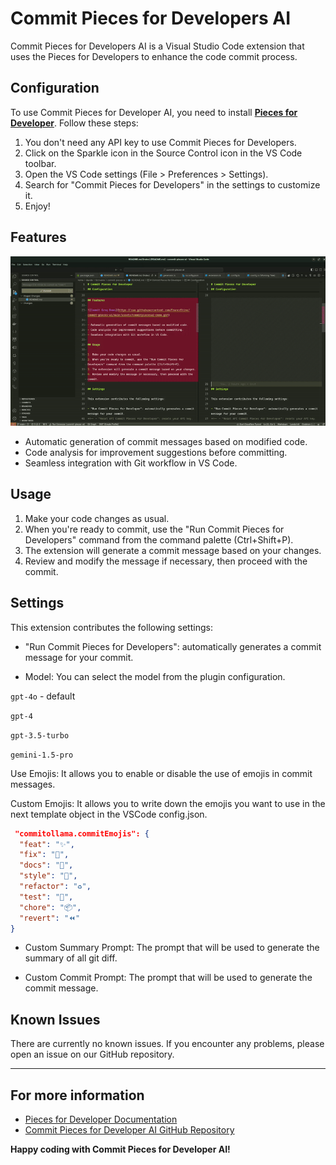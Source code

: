 # Commit Pieces for Developers AI

Commit Pieces for Developers AI is a Visual Studio Code extension that uses the Pieces for Developers to enhance the code commit process.

## Configuration

To use Commit Pieces for Developer AI, you need to install **[Pieces for Developer](https://pieces.app/)**. Follow these steps:

1. You don't need any API key to use Commit Pieces for Developers.
2. Click on the Sparkle icon in the Source Control icon in the VS Code toolbar.
3. Open the VS Code settings (File > Preferences > Settings).
4. Search for "Commit Pieces for Developers" in the settings to customize it.
5. Enjoy!

<!--
## Reset API Key

1. `CTRL+SHIFT+P` or `CMD+SHIFT+P`
2. Type "Reset Pieces for Developer API Key" -->

## Features

![Commit Groq Demo](https://raw.githubusercontent.com/FrancoStino/commit-pieces-ai/main/assets/commitpiecesai-demo.gif)

- Automatic generation of commit messages based on modified code.
- Code analysis for improvement suggestions before committing.
- Seamless integration with Git workflow in VS Code.

## Usage

1. Make your code changes as usual.
2. When you're ready to commit, use the "Run Commit Pieces for Developers" command from the command palette (Ctrl+Shift+P).
3. The extension will generate a commit message based on your changes.
4. Review and modify the message if necessary, then proceed with the commit.

## Settings

This extension contributes the following settings:

- "Run Commit Pieces for Developers": automatically generates a commit message for your commit.
<!-- - "Reset API Commit Pieces for Developers": resets your API key. -->

- Model: You can select the model from the plugin configuration.

`gpt-4o` - default

`gpt-4`

`gpt-3.5-turbo`

`gemini-1.5-pro`

Use Emojis: It allows you to enable or disable the use of emojis in commit messages.

Custom Emojis: It allows you to write down the emojis you want to use in the next template object in the VSCode config.json.

```json
 "commitollama.commitEmojis": {
  "feat": "✨",
  "fix": "🐛",
  "docs": "📝",
  "style": "💎",
  "refactor": "♻️",
  "test": "🧪",
  "chore": "📦",
  "revert": "⏪"
}
```

<!-- - Custom Endpoint: Ollama usually uses port 11434. It is the value that will be used if empty. -->

- Custom Summary Prompt: The prompt that will be used to generate the summary of all git diff.

- Custom Commit Prompt: The prompt that will be used to generate the commit message.

<!-- - Custom Summary Temperature: The temperature that will be used to generate the summary of all git diff. -->

<!-- - Custom Commit Temperature: The temperature that will be used to generate the commit message. -->

## Known Issues

There are currently no known issues. If you encounter any problems, please open an issue on our GitHub repository.

---

## For more information

- [Pieces for Developer Documentation](https://docs.pieces.app/)
- [Commit Pieces for Developer AI GitHub Repository](https://github.com/FrancoStino/commit-pieces-ai)

**Happy coding with Commit Pieces for Developer AI!**